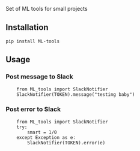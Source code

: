 Set of ML tools for small projects

## Installation
`pip install ML-tools`


## Usage

### Post message to Slack
        from ML_tools import SlackNotifier
        SlackNotifier(TOKEN).message("testing baby")


### Post error to Slack
        from ML_tools import SlackNotifier
        try:
            smart = 1/0
        except Exception as e:
            SlackNotifier(TOKEN).error(e)